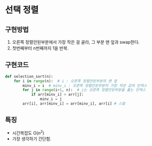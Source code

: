 # 선택 정렬
## 구현방법
1. 오른쪽 정렬안된부분에서 가장 작은 걸 골라, 그 부분 맨 앞과 swap한다.
2. 첫번째부터 n번째까지 1을 반복.

## 구현코드
```python
def selection_sort(n):
    for i in range(n):  # i : 오른쪽 정렬안된부분의 맨 앞
        minv_i = i  # minv_i : 오른쪽 정렬안된부분의 가장 작은 값의 인덱스
        for j in range(i+1, n):  # j는 오른쪽 정렬안된부분을 훑는 인덱스
            if arr[minv_i] > arr[j]:
                minv_i = j
        arr[i], arr[minv_i] = arr[minv_i], arr[i] # 스왑
```

## 특징
* 시간복잡도 O(n<sup>2</sup>)
* 가장 생각하기 간단함.